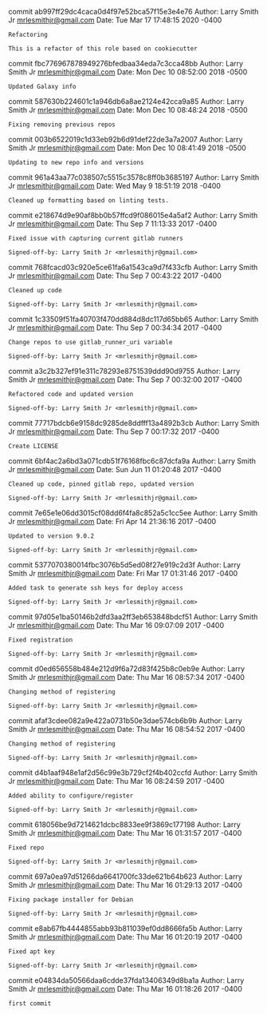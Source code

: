 commit ab997ff29dc4caca0d4f97e52bca57f15e3e4e76
Author: Larry Smith Jr <mrlesmithjr@gmail.com>
Date:   Tue Mar 17 17:48:15 2020 -0400

    Refactoring
    
    This is a refactor of this role based on cookiecutter

commit fbc776967878949276bfedbaa34eda7c3cca48bb
Author: Larry Smith Jr <mrlesmithjr@gmail.com>
Date:   Mon Dec 10 08:52:00 2018 -0500

    Updated Galaxy info

commit 587630b224601c1a946db6a8ae2124e42cca9a85
Author: Larry Smith Jr <mrlesmithjr@gmail.com>
Date:   Mon Dec 10 08:48:24 2018 -0500

    Fixing removing previous repos

commit 003b6522019c1d33eb92b6d91def22de3a7a2007
Author: Larry Smith Jr <mrlesmithjr@gmail.com>
Date:   Mon Dec 10 08:41:49 2018 -0500

    Updating to new repo info and versions

commit 961a43aa77c038507c5515c3578c8ff0b3685197
Author: Larry Smith Jr <mrlesmithjr@gmail.com>
Date:   Wed May 9 18:51:19 2018 -0400

    Cleaned up formatting based on linting tests.

commit e218674d9e90af8bb0b57ffcd9f086015e4a5af2
Author: Larry Smith Jr <mrlesmithjr@gmail.com>
Date:   Thu Sep 7 11:13:33 2017 -0400

    Fixed issue with capturing current gitlab runners
    
    Signed-off-by: Larry Smith Jr <mrlesmithjr@gmail.com>

commit 768fcacd03c920e5ce61fa6a1543ca9d7f433cfb
Author: Larry Smith Jr <mrlesmithjr@gmail.com>
Date:   Thu Sep 7 00:43:22 2017 -0400

    Cleaned up code
    
    Signed-off-by: Larry Smith Jr <mrlesmithjr@gmail.com>

commit 1c33509f51fa40703f470dd884d8dc117d65bb65
Author: Larry Smith Jr <mrlesmithjr@gmail.com>
Date:   Thu Sep 7 00:34:34 2017 -0400

    Change repos to use gitlab_runner_uri variable
    
    Signed-off-by: Larry Smith Jr <mrlesmithjr@gmail.com>

commit a3c2b327ef91e311c78293e8751539ddd90d9755
Author: Larry Smith Jr <mrlesmithjr@gmail.com>
Date:   Thu Sep 7 00:32:00 2017 -0400

    Refactored code and updated version
    
    Signed-off-by: Larry Smith Jr <mrlesmithjr@gmail.com>

commit 77717bdcb6e9158dc9285de8ddfff13a4892b3cb
Author: Larry Smith Jr <mrlesmithjr@gmail.com>
Date:   Thu Sep 7 00:17:32 2017 -0400

    Create LICENSE

commit 6bf4ac2a6bd3a071cdb51f76168fbc6c87dcfa9a
Author: Larry Smith Jr <mrlesmithjr@gmail.com>
Date:   Sun Jun 11 01:20:48 2017 -0400

    Cleaned up code, pinned gitlab repo, updated version
    
    Signed-off-by: Larry Smith Jr <mrlesmithjr@gmail.com>

commit 7e65e1e06dd3015cf08dd6f4fa8c852a5c1cc5ee
Author: Larry Smith Jr <mrlesmithjr@gmail.com>
Date:   Fri Apr 14 21:36:16 2017 -0400

    Updated to version 9.0.2
    
    Signed-off-by: Larry Smith Jr <mrlesmithjr@gmail.com>

commit 5377070380014fbc3076b5d5ed08f27e919c2d3f
Author: Larry Smith Jr <mrlesmithjr@gmail.com>
Date:   Fri Mar 17 01:31:46 2017 -0400

    Added task to generate ssh keys for deploy access
    
    Signed-off-by: Larry Smith Jr <mrlesmithjr@gmail.com>

commit 97d05e1ba50146b2dfd3aa2ff3eb653848bdcf51
Author: Larry Smith Jr <mrlesmithjr@gmail.com>
Date:   Thu Mar 16 09:07:09 2017 -0400

    Fixed registration
    
    Signed-off-by: Larry Smith Jr <mrlesmithjr@gmail.com>

commit d0ed656558b484e212d9f6a72d83f425b8c0eb9e
Author: Larry Smith Jr <mrlesmithjr@gmail.com>
Date:   Thu Mar 16 08:57:34 2017 -0400

    Changing method of registering
    
    Signed-off-by: Larry Smith Jr <mrlesmithjr@gmail.com>

commit afaf3cdee082a9e422a0731b50e3dae574cb6b9b
Author: Larry Smith Jr <mrlesmithjr@gmail.com>
Date:   Thu Mar 16 08:54:52 2017 -0400

    Changing method of registering
    
    Signed-off-by: Larry Smith Jr <mrlesmithjr@gmail.com>

commit d4b1aaf948e1af2d56c99e3b729cf2f4b402ccfd
Author: Larry Smith Jr <mrlesmithjr@gmail.com>
Date:   Thu Mar 16 08:24:59 2017 -0400

    Added ability to configure/register
    
    Signed-off-by: Larry Smith Jr <mrlesmithjr@gmail.com>

commit 618056be9d7214621dcbc8833ee9f3869c177198
Author: Larry Smith Jr <mrlesmithjr@gmail.com>
Date:   Thu Mar 16 01:31:57 2017 -0400

    Fixed repo
    
    Signed-off-by: Larry Smith Jr <mrlesmithjr@gmail.com>

commit 697a0ea97d51266da6641700fc33de621b64b623
Author: Larry Smith Jr <mrlesmithjr@gmail.com>
Date:   Thu Mar 16 01:29:13 2017 -0400

    Fixing package installer for Debian
    
    Signed-off-by: Larry Smith Jr <mrlesmithjr@gmail.com>

commit e8ab67fb4444855abb93b811039ef0dd8666fa5b
Author: Larry Smith Jr <mrlesmithjr@gmail.com>
Date:   Thu Mar 16 01:20:19 2017 -0400

    Fixed apt key
    
    Signed-off-by: Larry Smith Jr <mrlesmithjr@gmail.com>

commit e04834da50566daa6cdde37fda13406349d8ba1a
Author: Larry Smith Jr <mrlesmithjr@gmail.com>
Date:   Thu Mar 16 01:18:26 2017 -0400

    first commit
